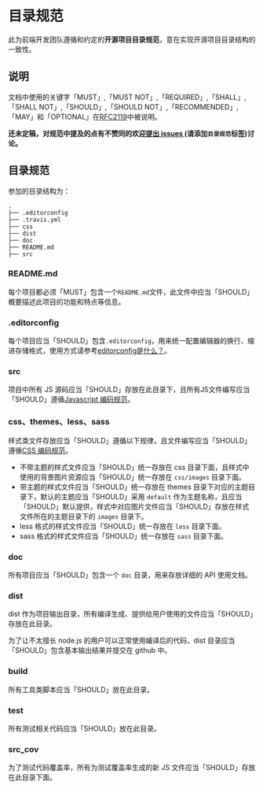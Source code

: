 目录规范
========

此为前端开发团队遵循和约定的**开源项目目录规范**，意在实现开源项目目录结构的一致性。

## 说明
文档中使用的关键字「MUST」,「MUST NOT」,「REQUIRED」,「SHALL」,「SHALL
NOT」,「SHOULD」,「SHOULD NOT」,「RECOMMENDED」,「MAY」和「OPTIONAL」在[RFC2119](http://oss.org.cn/man/develop/rfc/RFC2119.txt)中被说明。

**还未定稿，对规范中提及的点有不赞同的欢迎[提出 issues ](https://github.com/fex-team/styleguide/issues/new)(请添加`目录规范`标签)讨论。**

## 目录规范

参加的目录结构为：

```
.
├── .editorconfig
├── .travis.yml
├── css
├── dist
├── doc
├── README.md
├── src
```

### README.md

每个项目都必须「MUST」包含一个`README.md`文件，此文件中应当「SHOULD」概要描述此项目的功能和特点等信息。

### .editorconfig

每个项目应当「SHOULD」包含`.editorconfig`，用来统一配置编辑器的换行、缩进存储格式，使用方式请参考[editorconfig是什么？](https://github.com/fex-team/styleguide/blob/master/editorconfig.md)。

### src

项目中所有 JS 源码应当「SHOULD」存放在此目录下，且所有JS文件编写应当「SHOULD」遵循[Javascript 编码规范](https://github.com/fex-team/styleguide/blob/master/javascript.md)。

### css、themes、less、sass

样式类文件存放应当「SHOULD」遵循以下规律，且文件编写应当「SHOULD」遵循[CSS 编码规范](https://github.com/fex-team/styleguide/blob/master/css.md)。

* 不带主题的样式文件应当「SHOULD」统一存放在 css 目录下面，且样式中使用的背景图片资源应当「SHOULD」统一存放在 `css/images` 目录下面。
* 带主题的样式文件应当「SHOULD」统一存放在 themes 目录下对应的主题目录下，默认的主题应当「SHOULD」采用 `default` 作为主题名称，且应当「SHOULD」默认提供，样式中对应图片文件应当「SHOULD」存放在样式文件所在的主题目录下的 `images` 目录下。
* less 格式的样式文件应当「SHOULD」统一存放在 `less` 目录下面。
* sass 格式的样式文件应当「SHOULD」统一存放在 `sass` 目录下面。

### doc

所有项目应当「SHOULD」包含一个 `doc` 目录，用来存放详细的 API 使用文档。

### dist

dist 作为项目输出目录，所有编译生成、提供给用户使用的文件应当「SHOULD」存放在此目录。

为了让不太擅长 node.js 的用户可以正常使用编译后的代码，dist 目录应当「SHOULD」包含基本输出结果并提交在 github 中。

### build

所有工具类脚本应当「SHOULD」放在此目录。

### test

所有测试相关代码应当「SHOULD」放在此目录。

### src_cov

为了测试代码覆盖率，所有为测试覆盖率生成的新 JS 文件应当「SHOULD」存放在此目录下面。
